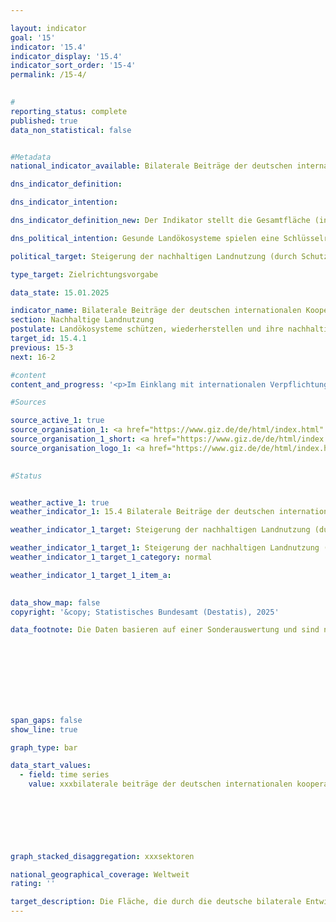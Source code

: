 ```yaml
---

layout: indicator        
goal: '15'        
indicator: '15.4'        
indicator_display: '15.4'        
indicator_sort_order: '15-4'        
permalink: /15-4/        
        

#
reporting_status: complete        
published: true        
data_non_statistical: false        


#Metadata        
national_indicator_available: Bilaterale Beiträge der deutschen internationalen Kooperation zum Schutz, nachhaltiger Nutzung und Wiederherstellung von Land (inkl. Wald)        

dns_indicator_definition:         

dns_indicator_intention:         

dns_indicator_definition_new: Der Indikator stellt die Gesamtfläche (in Hektar) dar, die durch die deutsche bilaterale technische Entwicklungszusammenarbeit im Bereich nachhaltige Landnutzung (Themenfelder Landwirtschaft (einschließlich Grünland), Waldwirtschaft und Biodiversitätserhalt) gefördert wird.        

dns_political_intention: Gesunde Landökosysteme spielen eine Schlüsselrolle bei der Nahrungsmittelproduktion, der Verringerung von Auswirkungen häufiger und extremer Wetterereignisse, dem Erhalt der biologischen Vielfalt und der Bereitstellung wesentlicher Ökosystemleistungen.        

political_target: Steigerung der nachhaltigen Landnutzung (durch Schutz, nachhaltige Bewirtschaftung, Wiederherstellung) bis 2030        

type_target: Zielrichtungsvorgabe        

data_state: 15.01.2025        

indicator_name: Bilaterale Beiträge der deutschen internationalen Kooperation zum Schutz, nachhaltiger Nutzung und Wiederherstellung von Land (inkl. Wald)        
section: Nachhaltige Landnutzung        
postulate: Landökosysteme schützen, wiederherstellen und ihre nachhaltige Nutzung fördern        
target_id: 15.4.1        
previous: 15-3        
next: 16-2        

#content         
content_and_progress: '<p>Im Einklang mit internationalen Verpflichtungen, insbesondere im Rahmen der Konvention zur Bekämpfung der Desertifikation der Vereinten Nationen (<abbr title="United Nations Convention to Combat Desertification (Übereinkommen der Vereinten Nationen zur Bekämpfung der Wüstenbildung)" tabindex="0">UNCCD</abbr>) und des globalen Nachhaltigkeitsziels 15.3, hat sich Deutschland verpflichtet, die Landdegradationsneutralität zu erreichen und fördert weltweit nachhaltige Landmanagementpraktiken sowie den Schutz und die Wiederherstellung von Landökosystemen. Das politisch festgelegte Ziel ist es, die Fläche, die durch deutsche bilaterale Entwicklungszusammenarbeit im Bereich nachhaltige Landnutzung gefördert wird, zu erhöhen.<br><br>Die deutsche bilaterale Entwicklungszusammenarbeit wird in zwei Bereiche unterteilt: die technische Zusammenarbeit (<abbr title="Technische Zusammenarbeit" tabindex="0">TZ</abbr>) und die finanzielle Zusammenarbeit (<abbr title="Finanzielle Zusammenarbeit" tabindex="0">FZ</abbr>).<br><br>Die <abbr title="Technische Zusammenarbeit" tabindex="0">TZ</abbr> hat die Aufgabe, die Fähigkeiten von Menschen, Organisationen und Gesellschaften in den Partnerländern zu stärken, um diese in die Lage zu versetzen, ihre eigenen Ziele selbst besser zu verwirklichen. Zu den Leistungen der <abbr title="Technische Zusammenarbeit" tabindex="0">TZ</abbr> zählen vor allem Beratung sowie, in begrenztem Umfang, die Lieferung von Sachgütern oder die Erstellung von Studien und Gutachten. Die <abbr title="Technische Zusammenarbeit" tabindex="0">TZ</abbr> erfolgt stets als Direktleistung, die vom Empfängerland nicht zurückerstattet werden muss.<br><br>Im Unterschied dazu hat die <abbr title="Finanzielle Zusammenarbeit" tabindex="0">FZ</abbr> die Aufgabe, Investitionen in Entwicklungsländer zu fördern. Hierfür stellt das Bundesministerium für wirtschaftliche Zusammenarbeit und Entwicklung (<abbr title="Bundesministerium für wirtschaftliche Zusammenarbeit und Entwicklung" tabindex="0">BMZ</abbr>) günstige, zurückzuzahlende Kredite, Beteiligungskapital oder Zuschüsse, die nicht zurückgezahlt werden müssen, zur Verfügung.<br><br>Der Indikator zeigt die Gesamtfläche, die durch bilaterale Beiträge der deutschen <abbr title="Technische Zusammenarbeit" tabindex="0">TZ</abbr> von der Gesellschaft für Internationale Zusammenarbeit (<abbr title="Deutsche Gesellschaft für Internationale Zusammenarbeit" tabindex="0">GIZ</abbr>) zum Schutz, zur nachhaltigen Nutzung und zur Wiederherstellung von Land (einschließlich Wald) gefördert wurde. Er bildet die Gesamtsumme der Flächen, die durch die Standardindikatoren KT2.5, KT5.1&nbsp;und KT5.5&nbsp;des <abbr title="Bundesministerium für wirtschaftliche Zusammenarbeit und Entwicklung" tabindex="0">BMZ</abbr> erfasst werden. <br><br><b>BMZ-Standardindikator KT2.5</b><br><br>Der <abbr title="Bundesministerium für wirtschaftliche Zusammenarbeit und Entwicklung" tabindex="0">BMZ</abbr>-Standardindikator KT2.5&nbsp;erfasst die land- und/oder weidewirtschaftlich genutzte Fläche, die durch Beiträge der deutschen <abbr title="Technische Zusammenarbeit" tabindex="0">TZ</abbr> nachhaltig bewirtschaftet wird. Nachhaltige Bewirtschaftung umfasst agrarökologische Methoden, klimaresiliente Praktiken, Bodenverbesserung und &#8209;erhaltung, effizientes Wassermanagement, die Diversifizierung landwirtschaftlicher Systeme, Maßnahmen zum Erhalt der Biodiversität sowie Zertifizierungen wie Fairtrade und Ökolandbau.<br><br>Die Fläche, die durch deutsche Förderung nachhaltiger bewirtschaftet wird, kann entweder direkt gemessen oder anhand der Anzahl der geförderten landwirtschaftlichen Betriebe und deren durchschnittliche nachhaltig bewirtschaftete Fläche ermittelt werden. Zur Berechnung des Indikators wird die Fläche mit einer Adoptionsrate und einem Anteilsfaktor multipliziert.<br><br>Die Adoptionsrate berücksichtigt, dass nicht alle Projektmaßnahmen in der Praxis angewendet werden oder zu einer Verhaltensänderung führen, wie beispielsweise die Umsetzung von Inhalten aus Fortbildungen und Beratungen. Adoptionsraten sollten entweder auf Basis von Referenzwerten aus wissenschaftlichen Studien oder durch projektspezifische sowie vergleichbare projektübergreifende Studien und Erhebungen ermittelt werden.<br><br>Der Anteilsfaktor berücksichtigt, dass die Ergebnisse möglicherweise nicht ausschließlich auf die Maßnahmen des <abbr title="Bundesministerium für wirtschaftliche Zusammenarbeit und Entwicklung" tabindex="0">BMZ</abbr> zurückzuführen sind, sondern auch von anderen Akteuren beeinflusst werden können wie Fonds, Politik- und Institutionenberatung, Kampagnen. Er erfasst den prozentual zuordenbaren Beitrag zum deutschen Finanzierungsanteil. Die Fläche wird nur einmal berücksichtigt, auch wenn mehrere Ansätze oder Maßnahmen angewendet werden. Im Jahr 2023&nbsp;entfallen 2,5&nbsp;Millionen Hektar der von Deutschland unterstützten Fläche auf nachhaltig bewirtschaftete landwirtschaftliche Flächen, was etwa 4,5&nbsp;% der geförderten Gesamtfläche entspricht.<br><br><b>BMZ-Standardindikator KT5.1</b><br><br>Der <abbr title="Bundesministerium für wirtschaftliche Zusammenarbeit und Entwicklung" tabindex="0">BMZ</abbr>-Standardindikator KT5.1&nbsp;erfasst die Fläche der Schutzgebiete, zu deren Schutz die deutsche <abbr title="Technische Zusammenarbeit" tabindex="0">TZ</abbr> einen Beitrag geleistet hat. Die Daten werden für jedes Schutzgebiet einzeln erfasst und anschließend aggregiert. Es werden nur solche Vorhaben berücksichtigt, bei denen vor Ort konkrete Maßnahmen zum Flächenschutz durchgeführt oder gefördert werden. Für den Indikator wird die gesamte Schutzgebietsfläche gezählt, auch wenn die Maßnahmen nur einen Teil des Schutzgebietes betreffen.<br><br>Schutzgebiete, in denen Wald oder Mangroven einen großen Flächenanteil ausmachen, werden sowohl im <abbr title="Bundesministerium für wirtschaftliche Zusammenarbeit und Entwicklung" tabindex="0">BMZ</abbr>-Standardindikator KT5.1&nbsp;als auch im <abbr title="Bundesministerium für wirtschaftliche Zusammenarbeit und Entwicklung" tabindex="0">BMZ</abbr>-Standardindikator KT5.5&nbsp;(nach Disaggregation a) Schutz) berücksichtigt. Zur Vermeidung von Doppelzählungen fließen vom <abbr title="Bundesministerium für wirtschaftliche Zusammenarbeit und Entwicklung" tabindex="0">BMZ</abbr>-Standardindikator KT5.5&nbsp;nur die Disaggregationen b) nachhaltige Bewirtschaftung und c) Wiederherstellung in die Gesamtsumme ein.<br><br>Im Jahr 2023&nbsp;entfielen 41,3&nbsp;Millionen Hektar der gesamten unterstützten Fläche auf terrestrische Schutzgebiete und Mangrovenwälder innerhalb mariner Schutzgebiete. Diese Gebiete machen etwa 74&nbsp;% der geförderten Fläche aus und tragen wesentlich zum Erhalt der Biodiversität, der Stärkung der Ökosystemfunktionen und der Anpassung an den Klimawandel bei.<br><br>Der Indikator liefert keine detaillierte Aufschlüsselung der geförderten Schutzflächen nach Art der Schutzgebiete oder Schutzklassen. Die Schutzziele, Maßnahmen und das Gebietsmanagement variieren je nach Schutzklasse. So wird in Gebieten der IUCN-Kategorie VI (Internationale Union zur Bewahrung der Natur) eine nachhaltige Nutzung der natürlichen Ressourcen angestrebt, während in Naturreservaten der Kategorie 1a menschliche Eingriffe weitgehend ausgeschlossen sind.<br><br><b>BMZ-Standardindikator KT5.5</b><br><br>Der <abbr title="Bundesministerium für wirtschaftliche Zusammenarbeit und Entwicklung" tabindex="0">BMZ</abbr>-Standardindikator KT5.5&nbsp;erfasst die Waldfläche, zu deren a) Schutz (hier nicht berücksichtig, da bereits durch KT5.1&nbsp;abgedeckt), b) nachhaltiger Bewirtschaftung oder c) Wiederherstellung Deutschland durch <abbr title="Technische Zusammenarbeit" tabindex="0">TZ</abbr> beigetragen hat. Die Ernährungs- und Landwirtschaftsorganisation der Vereinten Nationen (<abbr title="Food and Agriculture Organization of the United Nations (Ernährungs- und Landwirtschaftsorganisation der Vereinten Nationen)" tabindex="0">FAO</abbr>) definiert Waldflächen als Flächen von mehr als 0,5&nbsp;Hektar, die mit Bäumen bedeckt sind, die höher als fünf Meter sind und einen Überschirmungsgrad von mehr als 10&nbsp;% haben, oder mit Bäumen, die diesen Werte erreichen können. Auch Mangroven zählen dazu. Anrechenbar sind auch Flächen, die nicht mit Bäumen bestockt sind, jedoch durch geeignete Bewirtschaftungsmaßnahmen innerhalb von fünf Jahren eine entsprechende Baumbedeckung erreichen sollen. Nicht eingeschlossen sind Flächen, die überwiegend landwirtschaftlich (beispielweise Pflanzungen von Obstbäumen, Ölpalmen oder Bäumen zur Energie- und Rohstofferzeugung sowie Agroforstsysteme) oder städtisch (beispielsweise Parks) genutzt werden. Anpflanzungen von Kautschukbäumen, Korkeichen und Bambus werden gemäß der <abbr title="Food and Agriculture Organization of the United Nations (Ernährungs- und Landwirtschaftsorganisation der Vereinten Nationen)" tabindex="0">FAO</abbr>-Definition ausgeschlossen.<br><br>Der Indikator der Deutschen Nachhaltigkeitsstrategie berücksichtigt Flächen, die b) der nachhaltigen Bewirtschaftung oder c) der Wiederherstellung von Waldflächen zugeordnet sind. Bei der nachhaltigen Bewirtschaftung handelt es sich um Waldflächen außerhalb von Schutzgebieten, die mit umweltschonenden und ressourcenschonenden Methoden bewirtschaftet werden. Die Wiederherstellung betrifft Flächen, die derzeit nicht bewaldet sind, aber durch Maßnahmen wie Wiederbewaldung, Aussaat oder unterstützte Regeneration wieder mit Wald bestockt werden sollen. Indirekte Maßnahmen zur Wiederherstellung umfassen beispielsweise Feuerprävention, kontrollierte Viehweide oder nachhaltige Nutzung von Feuerholz.<br><br>Deutschlands Förderung trägt zur nachhaltigen Bewirtschaftung und Wiederherstellung von weltweit 12,0&nbsp;Millionen Hektar Wald bei, was etwa 21,5&nbsp;% der geförderten Gesamtfläche ausmacht.<br><br><b>Entwicklung insgesamt</b><br><br>Im Jahr 2023&nbsp;hat die deutsche <abbr title="Technische Zusammenarbeit" tabindex="0">TZ</abbr> gemeinsam mit Partnern eine Gesamtfläche von 55,8&nbsp;Millionen Hektar weltweit in den Bereichen Schutz, nachhaltige Nutzung und Wiederherstellung von Land unterstützt. Die Bewertung des Fortschritts in Bezug auf das politisch festgelegte Ziel, die Fläche durch die deutsche bilaterale Entwicklungszusammenarbeit im Bereich nachhaltige Landnutzung zu erhöhen, ist derzeit nicht möglich, da nicht genügend Datenpunkte vorliegen.<br><br>Der Indikator bietet zwar einen Überblick über die Größe der unterstützten terrestrischen Flächen, die geschützt, wiederhergestellt oder nachhaltig bewirtschaftet werden, jedoch führt die gleichwertige Betrachtung dieser Flächen ohne Differenzierung der Wertigkeit der einzelnen Schutz- oder Bewirtschaftungspraktiken zu einer Verallgemeinerung. Der Indikator liefert keine detaillierten Informationen über den konkreten Beitrag Deutschlands zum Schutz, zur nachhaltigen Nutzung oder zur Wiederherstellung einzelner Flächen und spiegelt nicht die qualitativen Auswirkungen der durchgeführten Maßnahmen wider. Zudem besteht die Gefahr, dass die Messung der Effektivität auf Basis der erreichten Fläche zu einer Fokussierung auf die Flächenmaximierung führt, anstatt eine wirkungsorientierte Mittelvergabe zu gewährleisten.</p>'                

#Sources        

source_active_1: true
source_organisation_1: <a href="https://www.giz.de/de/html/index.html" target="_blank" onclick="return confirm_alert('der Deutschen Gesellschaft für Internationale Zusammenarbeit GmbH', 'De')">Deutsche Gesellschaft für Internationale Zusammenarbeit GmbH</a>
source_organisation_1_short: <a href="https://www.giz.de/de/html/index.html" target="_blank" onclick="return confirm_alert('der Deutschen Gesellschaft für Internationale Zusammenarbeit GmbH', 'De')">Deutsche Gesellschaft für Internationale Zusammenarbeit GmbH</a>
source_organisation_logo_1: <a href="https://www.giz.de/de/html/index.html" target="_blank" onclick="return confirm_alert('der Deutschen Gesellschaft für Internationale Zusammenarbeit GmbH', 'De')"><img src="https://dnsTestEnvironment.github.io/dns-indicators/public/OrgImgDe/giz.png" alt="Deutsche Gesellschaft für Internationale Zusammenarbeit GmbH" title=" Klicken Sie hier um zur Homepage der Organisation Deutsche Gesellschaft für Internationale Zusammenarbeit GmbH zu gelangen." style="height:60px; width:148px; border:transparent"/></a>
        

#Status        


weather_active_1: true
weather_indicator_1: 15.4 Bilaterale Beiträge der deutschen internationalen Kooperation zum Schutz, nachhaltiger Nutzung und Wiederherstellung von Land (inkl. Wald), gemessen in Hektar

weather_indicator_1_target: Steigerung der nachhaltigen Landnutzung (durch Schutz, nachhaltige Bewirtschaftung, Wiederherstellung) bis 2030

weather_indicator_1_target_1: Steigerung der nachhaltigen Landnutzung (durch Schutz, nachhaltige Bewirtschaftung, Wiederherstellung) bis 2030
weather_indicator_1_target_1_category: normal

weather_indicator_1_target_1_item_a:        
        

data_show_map: false        
copyright: '&copy; Statistisches Bundesamt (Destatis), 2025'        

data_footnote: Die Daten basieren auf einer Sonderauswertung und sind nicht öffentlich zugänglich.        

        

        

        

        

span_gaps: false        
show_line: true        

graph_type: bar                

data_start_values: 
  - field: time series
    value: xxxbilaterale beiträge der deutschen internationalen kooperation zum schutz, nachhaltiger nutzung und wiederherstellung von land, gemessen in hektar        

        

        

        

graph_stacked_disaggregation: xxxsektoren                

national_geographical_coverage: Weltweit                
rating: ''        

target_description: Die Fläche, die durch die deutsche bilaterale Entwicklungszusammenarbeit im Bereich nachhaltige Landnutzung gefördert wird, soll steigen.<br><br>Keine Bewertung möglich. Zu wenig Datenpunkte.        
---
```



